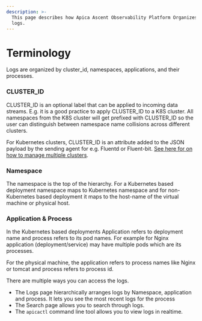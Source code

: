 ```yaml
---
description: >-
  This page describes how Apica Ascent Observability Platform Organizes the
  logs.
---
```


# Terminology

Logs are organized by cluster\_id, namespaces, applications, and their processes.

### CLUSTER\_ID

CLUSTER\_ID is an optional label that can be applied to incoming data streams. E.g. it is a good practice to apply CLUSTER\_ID to a K8S cluster. All namespaces from the K8S cluster will get prefixed with CLUSTER\_ID so the user can distinguish between namespace name collisions across different clusters.

For Kubernetes clusters, CLUSTER\_ID is an attribute added to the JSON payload by the sending agent for e.g. Fluentd or Fluent-bit. [See here for on how to manage multiple clusters](../integrations/list-of-integrations/fluent-bit/#managing-multiple-k8s-clusters-in-a-single-logiq-instance).

### Namespace

The namespace is the top of the hierarchy. For a Kubernetes based deployment namespace maps to Kubernetes namespace and for non-Kubernetes based deployment it maps to the host-name of the virtual machine or physical host.

### Application & Process

In the Kubernetes based deployments Application refers to deployment name and process refers to its pod names. For example for Nginx application (deployment/service) may have multiple pods which are its processes.

For the physical machine, the application refers to process names like Nginx or tomcat and process refers to process id.

There are multiple ways you can access the logs.

* The Logs page hierarchically arranges logs by Namespace, application and process. It lets you see the most recent logs for the process
* The Search page allows you to search through logs.
* The `apicactl` command line tool allows you to view logs in realtime.
